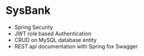 # SysBank
* Spring Security
* JWT role based Authentication
* CRUD on MySQL database entity
* REST api documentation with Spring fox Swagger
